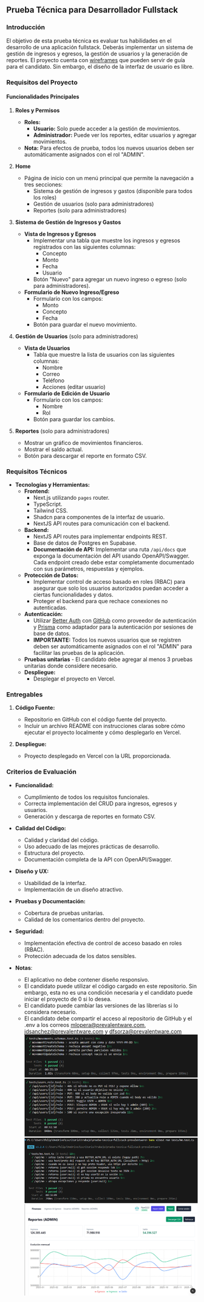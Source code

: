 ## Prueba Técnica para Desarrollador Fullstack

### Introducción

El objetivo de esta prueba técnica es evaluar tus habilidades en el desarrollo de una aplicación fullstack. Deberás implementar un sistema de gestión de ingresos y egresos, la gestión de usuarios y la generación de reportes. El proyecto cuenta con [wireframes](<https://www.figma.com/design/2PINjveveJJ9ZAAwxwNoRK/Wireframes-(Copy)?node-id=0-1&t=6q0Q0id8YnjH9fJt-1>) que pueden servir de guía para el candidato. Sin embargo, el diseño de la interfaz de usuario es libre.

### Requisitos del Proyecto

#### Funcionalidades Principales

1. **Roles y Permisos**
   - **Roles:**
     - **Usuario:** Solo puede acceder a la gestión de movimientos.
     - **Administrador:** Puede ver los reportes, editar usuarios y agregar movimientos.
   - **Nota:** Para efectos de prueba, todos los nuevos usuarios deben ser automáticamente asignados con el rol "ADMIN".

2. **Home**
   - Página de inicio con un menú principal que permite la navegación a tres secciones:
     - Sistema de gestión de ingresos y gastos (disponible para todos los roles)
     - Gestión de usuarios (solo para administradores)
     - Reportes (solo para administradores)

3. **Sistema de Gestión de Ingresos y Gastos**
   - **Vista de Ingresos y Egresos**
     - Implementar una tabla que muestre los ingresos y egresos registrados con las siguientes columnas:
       - Concepto
       - Monto
       - Fecha
       - Usuario
     - Botón "Nuevo" para agregar un nuevo ingreso o egreso (solo para administradores).
   - **Formulario de Nuevo Ingreso/Egreso**
     - Formulario con los campos:
       - Monto
       - Concepto
       - Fecha
     - Botón para guardar el nuevo movimiento.

4. **Gestión de Usuarios** (solo para administradores)
   - **Vista de Usuarios**
     - Tabla que muestre la lista de usuarios con las siguientes columnas:
       - Nombre
       - Correo
       - Teléfono
       - Acciones (editar usuario)
   - **Formulario de Edición de Usuario**
     - Formulario con los campos:
       - Nombre
       - Rol
     - Botón para guardar los cambios.

5. **Reportes** (solo para administradores)
   - Mostrar un gráfico de movimientos financieros.
   - Mostrar el saldo actual.
   - Botón para descargar el reporte en formato CSV.

### Requisitos Técnicos

- **Tecnologías y Herramientas:**
  - **Frontend:**
    - Next.js utilizando `pages` router.
    - TypeScript.
    - Tailwind CSS.
    - Shadcn para componentes de la interfaz de usuario.
    - NextJS API routes para comunicación con el backend.
  - **Backend:**
    - NextJS API routes para implementar endpoints REST.
    - Base de datos de Postgres en Supabase.
    - **Documentación de API:** Implementar una ruta `/api/docs` que exponga la documentación del API usando OpenAPI/Swagger. Cada endpoint creado debe estar completamente documentado con sus parámetros, respuestas y ejemplos.
  - **Protección de Datos:**
    - Implementar control de acceso basado en roles (RBAC) para asegurar que solo los usuarios autorizados puedan acceder a ciertas funcionalidades y datos.
    - Proteger el backend para que rechace conexiones no autenticadas.
  - **Autenticación:**
    - Utilizar [Better Auth](https://www.better-auth.com/) con [GitHub](https://github.com/settings/developers) como proveedor de autenticación y [Prisma](https://prisma.io) como adaptador para la autenticación por sesiones de base de datos.
    - **IMPORTANTE:** Todos los nuevos usuarios que se registren deben ser automáticamente asignados con el rol "ADMIN" para facilitar las pruebas de la aplicación.
  - **Pruebas unitarias** - El candidato debe agregar al menos 3 pruebas unitarias donde considere necesario.
  - **Despliegue:**
    - Desplegar el proyecto en Vercel.

### Entregables

1. **Código Fuente:**
   - Repositorio en GitHub con el código fuente del proyecto.
   - Incluir un archivo README con instrucciones claras sobre cómo ejecutar el proyecto localmente y cómo desplegarlo en Vercel.

2. **Despliegue:**
   - Proyecto desplegado en Vercel con la URL proporcionada.

### Criterios de Evaluación

- **Funcionalidad:**
  - Cumplimiento de todos los requisitos funcionales.
  - Correcta implementación del CRUD para ingresos, egresos y usuarios.
  - Generación y descarga de reportes en formato CSV.

- **Calidad del Código:**
  - Calidad y claridad del código.
  - Uso adecuado de las mejores prácticas de desarrollo.
  - Estructura del proyecto.
  - Documentación completa de la API con OpenAPI/Swagger.

- **Diseño y UX:**
  - Usabilidad de la interfaz.
  - Implementación de un diseño atractivo.

- **Pruebas y Documentación:**
  - Cobertura de pruebas unitarias.
  - Calidad de los comentarios dentro del proyecto.

- **Seguridad:**
  - Implementación efectiva de control de acceso basado en roles (RBAC).
  - Protección adecuada de los datos sensibles.

- **Notas**:
  - El aplicativo no debe contener diseño responsivo.
  - El candidato puede utilizar el código cargado en este repositorio. Sin embargo, esta no es una condición necesaria y el candidato puede iniciar el proyecto de 0 si lo desea.
  - El candidato puede cambiar las versiones de las librerías si lo considera necesario.
  - El candidato debe compartir el acceso al repositorio de GitHub y el .env a los correos mlopera@prevalentware.com, jdsanchez@prevalentware.com y dfsorza@prevalentware.com
![alt text](Evidencia/Movements_test.png)
![alt text](Evidencia/role_test.png)
![alt text](Evidencia/me_test.png)
![alt text](Evidencia/reportes.png)